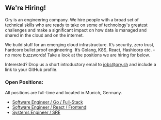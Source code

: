 ## We're Hiring!

Ory is an engineering company. We hire people with a broad set of technical skills who are ready to take on some of technology's greatest challenges and make a significant impact on how data is managed and shared in the cloud and on the internet.

We build stuff for an emerging cloud infrastructure. It’s security, zero trust, hardcore bullet proof engineering.
It’s Golang, K8S, React, Hashicorp etc. - no more buzzwords! Take a look at the positions we are hiring for below. 

Interested? Drop us a short introductory email to [jobs@ory.sh](mailto:jobs@ory.sh) and include a link to your GitHub profile.

### Open Positions: 

All positions are full-time and located in Munich, Germany.

* [Software Engineer / Go / Full-Stack](software-engineer-full-stack.md)
* [Software Engineer / React / Frontend](software-engineer-frontend.md)
* [Systems Engineer / SRE](site-reliability-engineering-01.md)
